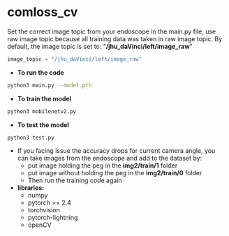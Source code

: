 # comloss_cv


Set the correct image topic from your endoscope in the main.py file, use raw image topic because all training data was taken in raw image topic.
By default, the image topic is set to: "**/jhu_daVinci/left/image_raw**"
```python
image_topic = "/jhu_daVinci/left/image_raw"
```
- **To run the code**
```bash
python3 main.py --model.pth
```


- **To train the model**
```bash
python3 mobilenetv2.py
```

- **To test the model**
```bash
python3 test.py
```

- If you facing issue the accuracy drops for current camera angle, you can take images from the endoscope and add to the dataset by:
  - put image holding the peg in the **img2/train/1** folder  
  - put image without holding the peg in the **img2/train/0** folder
  - Then run the training code again
- **libraries:**
  - numpy
  - pytorch >= 2.4
  - torchvision
  - pytorch-lightning
  - openCV
